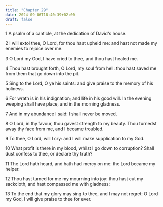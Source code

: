```yaml
---
title: "Chapter 29"
date: 2024-09-06T18:40:39+02:00
draft: false
---
```




1 A psalm of a canticle, at the dedication of David's house.

2 I will extol thee, O Lord, for thou hast upheld me: and hast not made my enemies to rejoice over me.

3 O Lord my God, I have cried to thee, and thou hast healed me.

4 Thou hast brought forth, O Lord, my soul from hell: thou hast saved me from them that go down into the pit.

5 Sing to the Lord, O ye his saints: and give praise to the memory of his holiness.

6 For wrath is in his indignation; and life in his good will. In the evening weeping shall have place, and in the morning gladness.

7 And in my abundance I said: I shall never be moved.

8 O Lord, in thy favour, thou gavest strength to my beauty. Thou turnedst away thy face from me, and I became troubled.

9 To thee, O Lord, will I cry: and I will make supplication to my God.

10 What profit is there in my blood, whilst I go down to corruption? Shall dust confess to thee, or declare thy truth?

11 The Lord hath heard, and hath had mercy on me: the Lord became my helper.

12 Thou hast turned for me my mourning into joy: thou hast cut my sackcloth, and hast compassed me with gladness:

13 To the end that my glory may sing to thee, and I may not regret: O Lord my God, I will give praise to thee for ever.

